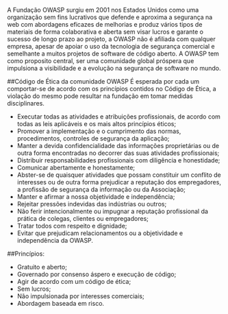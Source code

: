A Fundação OWASP surgiu em 2001 nos Estados Unidos como uma organização sem fins lucrativos que defende e aproxima a segurança na web com abordagens eficazes de melhorias e produz vários tipos de materiais de forma colaborativa e aberta sem visar lucros e garante o sucesso de longo prazo ao projeto, a OWASP não é afiliada com qualquer empresa, apesar de apoiar o uso da tecnologia de segurança comercial e semelhante a muitos projetos de software de código aberto.
A OWASP tem como proposito central, ser uma comunidade global próspera que impulsiona a visibilidade e a evolução na segurança de software no mundo.

##Código de Ética da comunidade OWASP
É esperada por cada um comportar-se de acordo com os princípios contidos no Código de Ética, a violação do mesmo pode resultar na fundação em tomar medidas disciplinares.

* Executar todas as atividades e atribuições profissionais, de acordo com todas as leis aplicáveis e os mais altos princípios éticos;
* Promover a implementação e o cumprimento das normas, procedimentos, controles de segurança da aplicação;
* Manter a devida confidencialidade das informações proprietárias ou de outra forma encontradas no decorrer das suas atividades profissionais;
* Distribuir responsabilidades profissionais com diligência e honestidade;
* Comunicar abertamente e honestamente;
* Abster-se de quaisquer atividades que possam constituir um conflito de interesses ou de outra forma prejudicar a reputação dos empregadores, a profissão de segurança da informação ou da Associação;
* Manter e afirmar a nossa objetividade e independência;
* Rejeitar pressões indevidas das indústrias ou outros;
* Não ferir intencionalmente ou impugnar a reputação profissional da prática de colegas, clientes ou empregadores;
* Tratar todos com respeito e dignidade;
* Evitar que prejudicam relacionamentos ou a objetividade e independência da OWASP.

##Princípios:

* Gratuito e aberto;
* Governado por consenso áspero e execução de código;
* Agir de acordo com um código de ética;
* Sem lucros;
* Não impulsionada por interesses comerciais;
* Abordagem baseada em risco.
